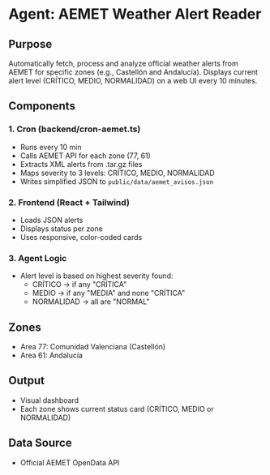 # Agent: AEMET Weather Alert Reader

## Purpose
Automatically fetch, process and analyze official weather alerts from AEMET for specific zones (e.g., Castellón and Andalucía). Displays current alert level (CRÍTICO, MEDIO, NORMALIDAD) on a web UI every 10 minutes.

## Components

### 1. Cron (backend/cron-aemet.ts)
- Runs every 10 min
- Calls AEMET API for each zone (77, 61)
- Extracts XML alerts from .tar.gz files
- Maps severity to 3 levels: CRÍTICO, MEDIO, NORMALIDAD
- Writes simplified JSON to `public/data/aemet_avisos.json`

### 2. Frontend (React + Tailwind)
- Loads JSON alerts
- Displays status per zone
- Uses responsive, color-coded cards

### 3. Agent Logic
- Alert level is based on highest severity found:
  - CRÍTICO → if any "CRÍTICA"
  - MEDIO → if any "MEDIA" and none "CRÍTICA"
  - NORMALIDAD → all are "NORMAL"

## Zones
- Area 77: Comunidad Valenciana (Castellón)
- Area 61: Andalucía

## Output
- Visual dashboard
- Each zone shows current status card (CRÍTICO, MEDIO or NORMALIDAD)

## Data Source
- Official AEMET OpenData API


